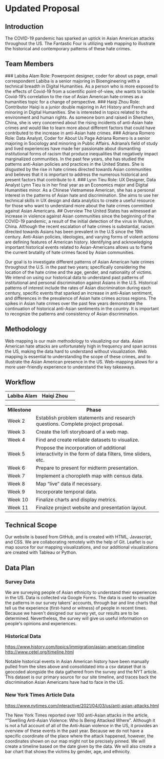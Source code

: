 # Updated Proposal

## Introduction
The COVID-19 pandemic has sparked an uptick in Asian American attacks throughout the US. The Fantastic Four is utilizing web mapping to illustrate the historical and contemporary patterns of these hate crimes.
## Team Members
<table>
  <tr>
    <th>Labiba Alam</th>
    <th>Haiqi Zhou<th>
  </tr>
### Labiba Alam
Role: Powerpoint designer, coder for about us page, email correspondent
Labiba is a senior majoring in Bioengineering with a technical breadth in Digital Humanities. As a person who is more exposed to the effects of Covid-19 from a scientific point-of-view, she wants to tackle Covid-19’s correlation to the rise of Asian American hate crimes as a humanities topic for a change of perspective.
### Haiqi Zhou
Role: Contributor 
Haiqi is a junior double majoring in Art History and French and minoring in Digital Humanities. She is interested in topics related to the environment and human rights. As someone born and raised in Shenzhen, China, she is very concerned about the rising incidents of anti-Asian hate crimes and would like to learn more about different factors that could have contributed to the increase in anti-Asian hate crimes. 
### Adriana Romero
Role: Data Analyst, Coder for About Us Page
Adriana Romero is a senior majoring in Sociology and minoring in Public Affairs. Adriana’s field of study and lived experiences have made her passionate about dismantling institutional forms of racism that produce inequalities that negatively impact marginalized communities. In the past few years, she has studied the patterns anti-Asian policies and practices in the United States. She is disgusted by the rise in hate crimes directed towards Asian communities and believes that it is important to address the numerous historical and present factors that contribute to it. 
### Lynn Tieu
Role: UX Designer, Data Analyst
Lynn Tieu is in her final year as an Economics major and Digital Humanities minor. As a Chinese Vietnamese American, she has a personal interest in the patterns of Asian hate and discrimination. She aims to use her technical skills in UX design and data analytics to create a useful resource for those who want to understand more about the hate crimes committed against Asian Americans.
## Overview
The United States has witnessed an increase in violence against Asian communities since the beginning of the COVID-19 pandemic, a result of the initial detection of the virus in Wuhan, China. Although the recent escalation of hate crimes is substantial, racism directed towards Asians has been prevalent in the U.S since the 19th century. Anti-Asian policies, ideologies, and varying forms of violent actions are defining features of American history. Identifying and acknowledging important historical events related to Asian-Americans allows us to frame the current brutality of hate crimes faced by Asian communities.

Our goal is to investigate different patterns of Asian American hate crimes throughout the U.S. in the past two years; specifically considering the location of the hate crime and the age, gender, and nationality of victims. We intend on using our historical data to understand past patterns of institutional and personal discrimination against Asians in the U.S. Historical patterns of interest include the rates of Asian discrimination during each century, specific events that sparked an increase in anti-Asian sentiment, and differences in the prevalence of Asian hate crimes across regions. The spikes in Asian hate crimes over the past few years demonstrate the continuation of historical anti-Asian sentiments in the country. It is important to recognize the patterns and consistency of Asian discrimination. 
## Methodology 
Web mapping is our main methodology to visualizing our data. Asian American hate attacks are unfortunately high in frequency and span across the US, making the data hard to understand without visualization. Web mapping is essential to understanding the scope of these crimes, and to illustrate the Asian American presence in the US. Web-mapping allows for a more user-friendly experience to understand the key takeaways. 
## Workflow

<table>
  <tr>
    <th>Milestone</th>
    <th>Phase<th>
  </tr>
  <tr>
    <td>Week 2</td>
    <td>Establish problem statements and research questions. Complete project proposal.</td>
  </tr>
  <tr>
    <td>Week 3</td>
    <td>Create the lofi storyboard of a web map.</td>
  </tr>
  <tr>
    <td>Week 4</td>
    <td>Find and create reliable datasets to visualize.</td>
  </tr>
  <tr>
    <td>Week 5</td>
    <td>Propose the incorporation of additional interactivity in the form of data filters, time sliders, etc.</td>
  </tr>
  <tr>
    <td>Week 6</td>
    <td>Prepare to present for midterm presentation.</td>
  </tr>
  <tr>
    <td>Week 7</td>
    <td>Implement a choropleth map with census data.</td>
  </tr>
  <tr>
    <td> Week 8</td>
    <td>Map “live” data if necessary.</td>
  </tr>
   </tr>
  <tr>
    <td> Week 9</td>
    <td>Incorporate temporal data.</td>
  </tr>
  <tr>
    <td> Week 10</td>
    <td>Finalize charts and display metrics.</td>
  </tr>
  <tr>
    <td> Week 11</td>
    <td>Finalize project website and presentation layout.</td>
  </tr>
</table>

## Technical Scope 
Our website is based from GitHub, and is created with HTML, Javascript, and CSS. We are collaborating remotely with the help of Git. Leaflet is our map source for our mapping visualizations, and our additional visualizations are created with Tableau or Python. 
## Data Plan

### Survey Data

We are surveying people of Asian ethnicity to understand their experiences in the US. Data is collected via Google Forms. The data is used to visualize the patterns in our survey takers’ accounts, through bar and line charts that tell us the experience (first-hand or witness) of people in recent times. Because we haven't designed our survey yet, our results are to be determined. Nevertheless, the survey will give us useful information on people's opinions and experiences.

### Historical Data
https://www.history.com/topics/immigration/asian-american-timeline
http://www.cetel.org/timeline.html

Notable historical events in Asian American history have been manually pulled from the sites above and consolidated into a csv dataset that is geocoded alongside the data gathered from the survey and the NYT article. This dataset is our primary source for our site timeline, and traces back the discrimination Asian Americans have had to face in the US.

### New York Times Article Data
https://www.nytimes.com/interactive/2021/04/03/us/anti-asian-attacks.html

The New York Times reported over 100 anti-Asian attacks in the article, “"Swelling Anti-Asian Violence: Who Is Being Attacked Where". Although it is not a full account of all of the Anti-Asian violence in the US, it provides an overview of these events in the past year. Because we do not have a specific coordinate of the place where the attack happened, however, the coordinates shown on our map might not be precisely pinned. We will create a timeline based on the date given by the data. We will also create a bar chart that shows the victims by gender, age, and ethnicity.
